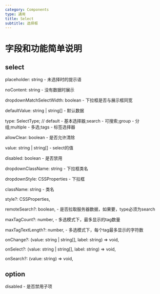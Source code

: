 ```yaml
---
category: Components
type: 通用
title: Select
subtitle: 选择框
---
```

# 字段和功能简单说明

## select
placeholder: string - 未选择时的提示语

noContent: string - 没有数据时展示

dropdownMatchSelectWidth: boolean - 下拉框是否与展示框同宽

defaultValue: string | string[] - 默认数据

type: SelectType; // default - 基本选择器;search - 可搜索;group - 分组;multiple - 多选;tags - 标签选择器

allowClear: boolean - 是否允许清除

value: string | string[] - select的值

disabled: boolean - 是否禁用

dropdownClassName: string - 下拉框类名

dropdownStyle: CSSProperties - 下拉框

className: string - 类名

style?: CSSProperties,

remoteSearch?: boolean, - 是否拉取服务器数据，如果要，type必须为search

maxTagCount?: number,  - 多选模式下，最多显示的tag数量

maxTagTextLength?: number, - 多选模式下，每个tag最多显示的字符数

onChange?: (value: string | string[], label: string) => void,

onSelect?: (value: string | string[], label: string) => void,

onSearch?: (value: string) => void,

## option

disabled - 是否禁用子项
